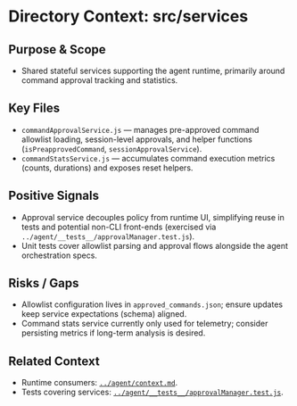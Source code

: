 # Directory Context: src/services

## Purpose & Scope

- Shared stateful services supporting the agent runtime, primarily around command approval tracking and statistics.

## Key Files

- `commandApprovalService.js` — manages pre-approved command allowlist loading, session-level approvals, and helper functions (`isPreapprovedCommand`, `sessionApprovalService`).
- `commandStatsService.js` — accumulates command execution metrics (counts, durations) and exposes reset helpers.

## Positive Signals

- Approval service decouples policy from runtime UI, simplifying reuse in tests and potential non-CLI front-ends (exercised via
  `../agent/__tests__/approvalManager.test.js`).
- Unit tests cover allowlist parsing and approval flows alongside the agent orchestration specs.

## Risks / Gaps

- Allowlist configuration lives in `approved_commands.json`; ensure updates keep service expectations (schema) aligned.
- Command stats service currently only used for telemetry; consider persisting metrics if long-term analysis is desired.

## Related Context

- Runtime consumers: [`../agent/context.md`](../agent/context.md).
- Tests covering services: [`../agent/__tests__/approvalManager.test.js`](../agent/__tests__/approvalManager.test.js).
